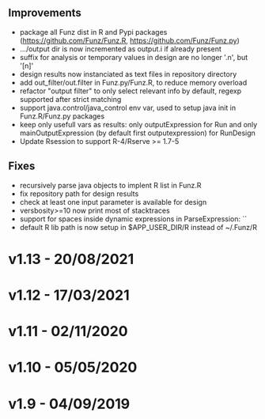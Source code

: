 ## Improvements

* package all Funz dist in R and Pypi packages (https://github.com/Funz/Funz.R, https://github.com/Funz/Funz.py)
* .../output dir is now incremented as output.i if already present
* suffix for analysis or temporary values in design are no longer '.n', but '[n]'
* design results now instanciated as text files in repository directory
* add out_filter/out.filter in Funz.py/Funz.R, to reduce memory overload
* refactor "output filter" to only select relevant info by default, regexp supported after strict matching
* support java.control/java_control env var, used to setup java init in Funz.R/Funz.py packages
* keep only usefull vars as results: only outputExpression for Run and only mainOutputExpression (by default first outputexpression) for RunDesign
* Update Rsession to support R-4/Rserve >= 1.7-5

## Fixes

* recursively parse java objects to implent R list in Funz.R
* fix repository path for design results
* check at least one input parameter is available for design
* versbosity>=10 now print most of stacktraces
* support for spaces inside dynamic expressions in ParseExpression: ``
* default R lib path is now setup in $APP_USER_DIR/R instead of ~/.Funz/R
  

# v1.13 - 20/08/2021

# v1.12 - 17/03/2021

# v1.11 - 02/11/2020

# v1.10 - 05/05/2020

# v1.9 - 04/09/2019
